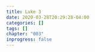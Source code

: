 ```yaml
---
title: Luke 3
date: 2020-03-28T20:29:28-04:00
categories: []
tags: []
chapter: "003"
inprogress: false
---
```


